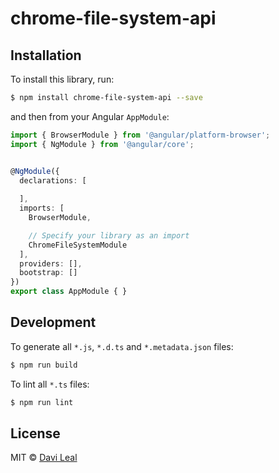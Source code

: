 # chrome-file-system-api

## Installation

To install this library, run:

```bash
$ npm install chrome-file-system-api --save
```

and then from your Angular `AppModule`:

```typescript
import { BrowserModule } from '@angular/platform-browser';
import { NgModule } from '@angular/core';


@NgModule({
  declarations: [
    
  ],
  imports: [
    BrowserModule,

    // Specify your library as an import
    ChromeFileSystemModule
  ],
  providers: [],
  bootstrap: []
})
export class AppModule { }
```

## Development

To generate all `*.js`, `*.d.ts` and `*.metadata.json` files:

```bash
$ npm run build
```

To lint all `*.ts` files:

```bash
$ npm run lint
```

## License

MIT © [Davi Leal](mailto:davitleal@outlook.com.br)
